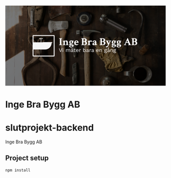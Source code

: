 ![poster](./poster.png)
# Inge Bra Bygg AB
# slutprojekt-backend
Inge Bra Bygg AB
## Project setup
```
npm install
```
